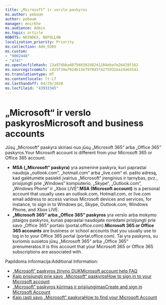 ```yaml
---
title: „Microsoft“ ir verslo paskyros
ms.author: pebaum
author: pebaum
manager: mnirkhe
ms.audience: Admin
ms.topic: article
ROBOTS: NOINDEX, NOFOLLOW
localization_priority: Priority
ms.collection: Adm_O365
ms.custom:
- "9002448"
- "4747"
ms.openlocfilehash: 13a97dbba48794630248241284ebafe26428f162
ms.sourcegitcommit: cd25f39a7924b13e797845f4275932ea2da64141
ms.translationtype: HT
ms.contentlocale: lt-LT
ms.lasthandoff: 04/29/2020
ms.locfileid: "43933345"
---
```

# <a name="microsoft-and-business-accounts"></a><span data-ttu-id="94236-102">„Microsoft“ ir verslo paskyros</span><span class="sxs-lookup"><span data-stu-id="94236-102">Microsoft and business accounts</span></span>

<span data-ttu-id="94236-103">Jūsų „Microsoft“ paskyra skiriasi nuo jūsų „Microsoft 365“ arba „Office 365“ paskyros.</span><span class="sxs-lookup"><span data-stu-id="94236-103">Your Microsoft account is different from your Microsoft 365 or Office 365 account.</span></span>

- <span data-ttu-id="94236-104">**MSA („Microsoft“ paskyra)** yra asmeninė paskyra, kuri paprastai naudoja „outlook.com“, „hotmail.com“ arba „live.com“ el. pašto adresą, kad galėtumėte pasiekti įvairius „Microsoft“ įrenginius ir tarnybas, pvz., prisijungti prie „Windows“ kompiuterio, „Skype“, „Outlook.com“, „Windows Phone“ ir „Xbox LIVE“.</span><span class="sxs-lookup"><span data-stu-id="94236-104">**MSA (Microsoft account)** is a personal account that usually uses an outlook.com, Hotmail.com, or live.com email address to access various Microsoft devices and services, for instance, to sign in to Windows pc, Skype, Outlook.com, Windows Phone, and Xbox LIVE.</span></span>
- <span data-ttu-id="94236-105">**„Microsoft 365“ arba „Office 365“ paskyros** yra verslo arba mokymo įstaigos paskyros, kurias paprastai naudojate norėdami prisijungti prie savo „Office 365“ portalo (portal.office.com).</span><span class="sxs-lookup"><span data-stu-id="94236-105">**Microsoft 365 or Office 365 accounts** are business or school accounts that you usually use to log in to your Office 365 portal (portal.office.com).</span></span> <span data-ttu-id="94236-106">Tai yra paskyros, su kuriomis susietos jūsų „Microsoft 365“ arba „Office 365“ prenumeratos.</span><span class="sxs-lookup"><span data-stu-id="94236-106">It is this account that your Microsoft 365 or Office 365 subscriptions are associated with.</span></span>

<span data-ttu-id="94236-107">Papildoma informacija:</span><span class="sxs-lookup"><span data-stu-id="94236-107">Additional Information:</span></span>

- [<span data-ttu-id="94236-108">„Microsoft“ paskyros žinyno DUK</span><span class="sxs-lookup"><span data-stu-id="94236-108">Microsoft account help FAQ</span></span>](https://support.microsoft.com/hub/4294457/microsoft-account-help) 
- [<span data-ttu-id="94236-109">Kaip prisijungti prie savo „Microsoft“ paskyros</span><span class="sxs-lookup"><span data-stu-id="94236-109">How to sign in to your Microsoft account</span></span>](https://support.microsoft.com/help/4028195/microsoft-account-how-to-sign-in)
- [<span data-ttu-id="94236-110">„Microsoft“ paskyros kūrimas ir prisijungimas</span><span class="sxs-lookup"><span data-stu-id="94236-110">Create and sign in Microsoft Account</span></span>](https://account.microsoft.com/account)
- [<span data-ttu-id="94236-111">Kaip rasti savo „Microsoft“ paskyrą</span><span class="sxs-lookup"><span data-stu-id="94236-111">How to find your Microsoft Account</span></span>](https://support.microsoft.com/help/13811/microsoft-account-how-to-find)
